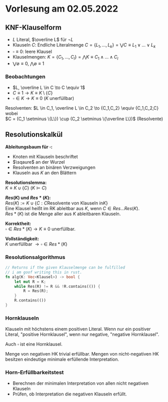 # Vorlesung am 02.05.2022
## KNF-Klauselform
- $L$ Literal, $\overline L$ für $\lnot L$
- Klauseln $C$: Endliche Literalmenge
  $C = \{L_1,...,L_k\} = \bigvee C \equiv L_1 \lor ... \lor L_k$
- $\square \equiv 0$: leere Klausel
- Klauselmengen:
  $K = \{C_1,...,C_l\} = \bigwedge K \equiv C_1 \land ... \land C_l$
- $\bigvee \emptyset \equiv 0$, $\bigwedge \emptyset \equiv 1$

### Beobachtungen
- $L, \overline L \in C \to C \equiv 1$
- $C \equiv 1 \to K \equiv K \setminus \{C\}$
- $\square \in K \to K \equiv 0$ ($K$ unerfüllbar)

Resolventen:
$L \in C_1, \overline L \in C_2 \to \{C_1,C_2\} \equiv \{C_1,C_2,C\} wobei  
$C = (C_1 \setminus \{L\}) \cup (C_2 \setminus \{\overline L\})$ (Resolvente)


## Resolutionskalkül
**Ableitungsbaum für $\square$:**

- Knoten mit Klauseln beschriftet
- $\sqaure$ an der Wurzel
- Resolventen an binären Verzweigungen
- Klauseln aus $K$ an den Blättern

**Resolutionslemma:**  
$K \equiv K \cup \{C\}$ ($K \models C$)

**$Res(K)$ und $Res*(K)$:**  
$Res(K) := K \cup \{C: C \text{Resolvente von Klauseln in} K\}$  
Eine Klausel heißt im RK ableitbar aus $K$, wenn $C \in Res...Res(K)$.  
$Res*(K)$ ist die Menge aller aus $K$ ableitbaren Klauseln.

**Korrektheit:**  
$\square \in Res*(K) \to K \equiv 0$ unerfüllbar.

**Vollständigkeit:**  
$K$ unerfüllbar $\to \square \in Res*(K)$

### Resolutionsalgorithmus
```rust
// Returns if the given Klauselmenge can be fulfilled
// i am goof writing this in rust.
fn alg(K: Vec<Klausel>) -> bool {
    let mut R = K;
    while Res(R) != R && !R.contains(()) {
        R = Res(R);
    }
    R.contains(())
}
```

### Hornklauseln
Klauseln mit höchstens einem positiven Literal. Wenn nur ein
positiver Literal, "positive Hornklausel", wenn nur negative,
"negative Hornklausel".

Auch $\square$ ist eine Hornklausel.

Menge von negativen HK trivial erfüllbar. Mengen von nicht-negativen HK besitzen
eindeutige minimale erfüllende Interpretation.

### Horn-Erfüllbarkeitstest
- Berechnen der minimalen Interpretation von allen nicht negativen Klauseln
- Prüfen, ob Interpretation die negativen Klauseln erfüllt.

